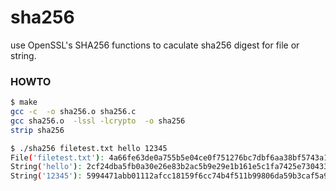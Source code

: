 # sha256
use OpenSSL's SHA256 functions to caculate sha256 digest for file or string.


### HOWTO
```bash
$ make
gcc -c  -o sha256.o sha256.c
gcc sha256.o  -lssl -lcrypto  -o sha256
strip sha256

$ ./sha256 filetest.txt hello 12345
File('filetest.txt'): 4a66fe63de0a755b5e04ce0f751276bc7dbf6aa38bf5743a1e1cfeee7fc44b58
String('hello'): 2cf24dba5fb0a30e26e83b2ac5b9e29e1b161e5c1fa7425e73043362938b9824
String('12345'): 5994471abb01112afcc18159f6cc74b4f511b99806da59b3caf5a9c173cacfc5
```
